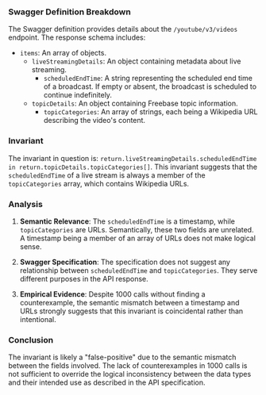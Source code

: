 ### Swagger Definition Breakdown

The Swagger definition provides details about the `/youtube/v3/videos` endpoint. The response schema includes:
- `items`: An array of objects.
  - `liveStreamingDetails`: An object containing metadata about live streaming.
    - `scheduledEndTime`: A string representing the scheduled end time of a broadcast. If empty or absent, the broadcast is scheduled to continue indefinitely.
  - `topicDetails`: An object containing Freebase topic information.
    - `topicCategories`: An array of strings, each being a Wikipedia URL describing the video's content.

### Invariant

The invariant in question is: `return.liveStreamingDetails.scheduledEndTime in return.topicDetails.topicCategories[]`.
This invariant suggests that the `scheduledEndTime` of a live stream is always a member of the `topicCategories` array, which contains Wikipedia URLs.

### Analysis

1. **Semantic Relevance**: The `scheduledEndTime` is a timestamp, while `topicCategories` are URLs. Semantically, these two fields are unrelated. A timestamp being a member of an array of URLs does not make logical sense.

2. **Swagger Specification**: The specification does not suggest any relationship between `scheduledEndTime` and `topicCategories`. They serve different purposes in the API response.

3. **Empirical Evidence**: Despite 1000 calls without finding a counterexample, the semantic mismatch between a timestamp and URLs strongly suggests that this invariant is coincidental rather than intentional.

### Conclusion

The invariant is likely a "false-positive" due to the semantic mismatch between the fields involved. The lack of counterexamples in 1000 calls is not sufficient to override the logical inconsistency between the data types and their intended use as described in the API specification.
